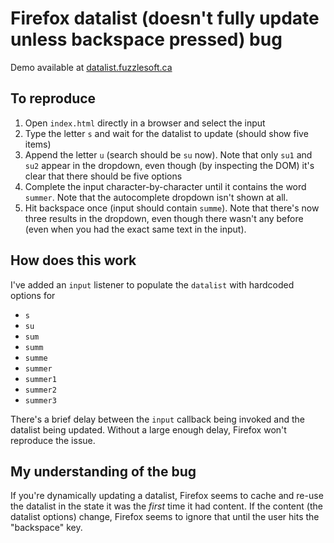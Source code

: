 # Firefox datalist (doesn't fully update unless backspace pressed) bug

Demo available at [datalist.fuzzlesoft.ca](http://datalist.fuzzlesoft.ca)

## To reproduce

1. Open `index.html` directly in a browser and select the input
2. Type the letter `s` and wait for the datalist to update (should show five items)
3. Append the letter `u` (search should be `su` now). Note that only `su1` and `su2` appear in the dropdown, even though (by inspecting the DOM) it's clear that there should be five options
4. Complete the input character-by-character until it contains the word `summer`. Note that the autocomplete dropdown isn't shown at all.
5. Hit backspace once (input should contain `summe`). Note that there's now three results in the dropdown, even though there wasn't any before (even when you had the exact same text in the input).

## How does this work

I've added an `input` listener to populate the `datalist` with hardcoded options for

* `s`
* `su`
* `sum`
* `summ`
* `summe`
* `summer`
* `summer1`
* `summer2`
* `summer3`

There's a brief delay between the `input` callback being invoked and the datalist being updated. Without a large enough delay, Firefox won't reproduce the issue.

## My understanding of the bug

If you're dynamically updating a datalist, Firefox seems to cache and re-use the datalist in the state it was the _first_ time it had content.
If the content (the datalist options) change, Firefox seems to ignore that until the user hits the "backspace" key.